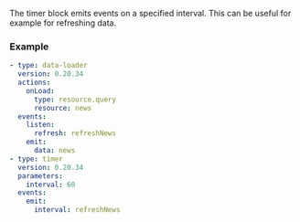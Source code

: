 The timer block emits events on a specified interval. This can be useful for example for refreshing
data.

### Example

```yaml
- type: data-loader
  version: 0.20.34
  actions:
    onLoad:
      type: resource.query
      resource: news
  events:
    listen:
      refresh: refreshNews
    emit:
      data: news
- type: timer
  version: 0.20.34
  parameters:
    interval: 60
  events:
    emit:
      interval: refreshNews
```
